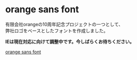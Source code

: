 # orange sans font

有限会社orangeの10周年記念プロジェクトの一つとして、  
弊社ロゴをベースとしたフォントを作成しました。

**IEは現在対応に向けて調整中です。今しばらくお待ちください。**

[orange sans font](http://fingaholic.github.com/orange.sans/ 'orange sans font')
